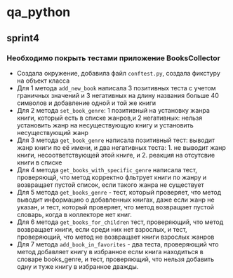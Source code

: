 # qa_python

## sprint4

### Необходимо покрыть тестами приложение BooksCollector

- Создала окружение, добавила файл `cоnftest.py`, создала фикстуру на объект класса
- Для 1 метода `add_new_book` написала 3 позитивных теста с учетом граничных значений и 3 негативных на длину названия больше 40 символов и добавление одной и той же книги
- Для 2 метода `set_book_genre`: 1 позитивный на установку жанра книги, который есть в списке жанров,и 2 негативных: нельзя установить жанр на несуществующую книгу и установить несуществующий жанр
- Для 3 метода `get_book_genre` написала позитивный тест: выводит жанр книги по её имени, и два негативных теста: 1. не выводит жанр книги, несоответствующей этой книге, и 2. реакция на отсутсвие книги в списке
- Для 4 метода `get_books_with_specific_genre` написала тест, проверяющй, что метод корректно фльтрует книги по жанру и возвращает пустой список, если такого жанра не существует
- Для 5 метода `get_books_genre` - тест, который проверяет, что метод выводит информацию о добавленных книгах, даже если жанр не указан, и тест, который проверяет, что метод возвращает пустой словарь, когда в коллекторе нет книг.
- Для 6 метода `get_books_for_children` тест, проверяющий, что метод возвращает книги, если среди них нет взрослых, и тест, проверяющий, что метод не возвращает книги взрослых жанров
- Для 7 метода `add_book_in_favorites` - два теста, проверяющий что метод добавляет книгу в избранное еслм книга находиться в словаре books_genre, и тест, проверяющий, что нельзя добавить одну и туже книгу в избранное дважды.